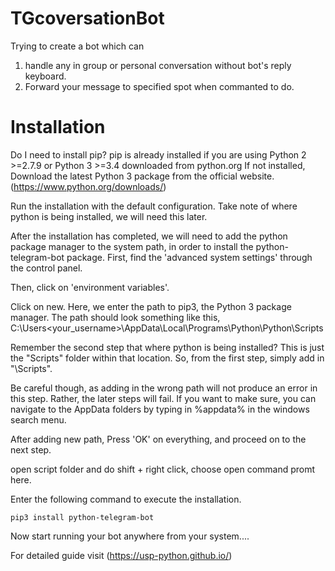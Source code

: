 # TGcoversationBot
Trying to create a bot which can
1. handle any in group or personal conversation without bot's reply keyboard.
2. Forward your message to specified spot when commanted to do.

# Installation
Do I need to install pip?
pip is already installed if you are using Python 2 >=2.7.9 or Python 3 >=3.4 downloaded from python.org 
If not installed, Download the latest Python 3 package from the official website. (https://www.python.org/downloads/)

Run the installation with the default configuration. Take note of where python is being installed, we will need this later. 

After the installation has completed, we will need to add the python package manager to the system path, in order to install the python-telegram-bot package. First, find the 'advanced system settings' through the control panel.

Then, click on 'environment variables'.

Click on new. Here, we enter the path to pip3, the Python 3 package manager. The path should look something like this,
    C:\Users\<your_username>\AppData\Local\Programs\Python\Python<version-number>\Scripts
  
Remember the second step that where python is being installed? This is just the "Scripts" folder within that location. So, from the first step, simply add in "\Scripts".
  
Be careful though, as adding in the wrong path will not produce an error in this step. Rather, the later steps will fail. If you want to make sure, you can navigate to the AppData folders by typing in %appdata% in the windows search menu.
  
After adding new path, Press 'OK' on everything, and proceed on to the next step.
  
  open script folder and do shift + right click, choose open command promt here.
  
Enter the following command to execute the installation.
  
    pip3 install python-telegram-bot
  
Now start running your bot anywhere from your system....
  
  For detailed guide visit (https://usp-python.github.io/)
